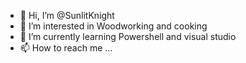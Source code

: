 - 👋 Hi, I’m @SunlitKnight
- 👀 I’m interested in Woodworking and cooking
- 🌱 I’m currently learning Powershell and visual studio
- 📫 How to reach me ...

<!---
SunlitKnight/SunlitKnight is a ✨ special ✨ repository because its `README.md` (this file) appears on your GitHub profile.
You can click the Preview link to take a look at your changes.
--->
